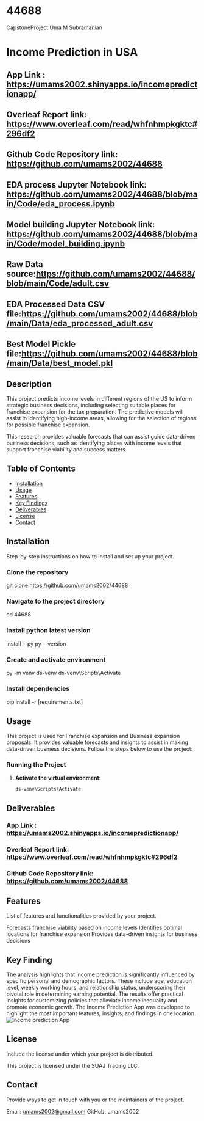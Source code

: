 # 44688
CapstoneProject Uma M Subramanian
# Income Prediction in USA
## App Link : https://umams2002.shinyapps.io/incomepredictionapp/
## Overleaf Report link: https://www.overleaf.com/read/whfnhmpkgktc#296df2
## Github Code Repository link: https://github.com/umams2002/44688
## EDA process Jupyter Notebook link: https://github.com/umams2002/44688/blob/main/Code/eda_process.ipynb
## Model building Jupyter Notebook link: https://github.com/umams2002/44688/blob/main/Code/model_building.ipynb
## Raw Data source:https://github.com/umams2002/44688/blob/main/Code/adult.csv
## EDA Processed Data CSV file:https://github.com/umams2002/44688/blob/main/Data/eda_processed_adult.csv
## Best Model Pickle file:https://github.com/umams2002/44688/blob/main/Data/best_model.pkl

## Description
This project predicts income levels in different regions of the
US to inform strategic business decisions, including selecting suitable
places for franchise expansion for the tax preparation. The predictive models will assist in identifying high-income areas, allowing for the selection of regions for possible franchise expansion.

This research provides valuable forecasts that can assist guide data-driven
business decisions, such as identifying places with income levels that
support franchise viability and success matters.

## Table of Contents
- [Installation](#installation)
- [Usage](#usage)
- [Features](#features)
- [Key Findings](#key-finding)
- [Deliverables](#deliverables)
- [License](#license)
- [Contact](#contact)


## Installation
Step-by-step instructions on how to install and set up your project.

### Clone the repository
git clone https://github.com/umams2002/44688

### Navigate to the project directory
cd 44688

### Install python latest version
install --py
py --version

### Create and activate environment
py -m venv ds-venv
ds-venv\Scripts\Activate

### Install dependencies
pip install -r [requirements.txt]

## Usage
This project is used for Franchise expansion and Business expansion proposals. It provides valuable forecasts and insights to assist in making data-driven business decisions. Follow the steps below to use the project:

### Running the Project
1. **Activate the virtual environment**:
   ```bash
   ds-venv\Scripts\Activate

## Deliverables

### App Link : https://umams2002.shinyapps.io/incomepredictionapp/
### Overleaf Report link: https://www.overleaf.com/read/whfnhmpkgktc#296df2
### Github Code Repository link: https://github.com/umams2002/44688

## Features
List of features and functionalities provided by your project.

Forecasts franchise viability based on income levels
Identifies optimal locations for franchise expansion
Provides data-driven insights for business decisions

## Key Finding
The analysis highlights that income prediction is significantly influenced by specific personal and demographic factors. These include age, education level, weekly working hours, and relationship status, underscoring their pivotal role in determining earning potential. The results offer practical insights for customizing policies that alleviate income inequality and promote economic growth. The Income Prediction App was developed to highlight the most important features, insights, and findings in one location.
![Income prediction App](App.PNG)

## License
Include the license under which your project is distributed.

This project is licensed under the SUAJ Trading LLC.

## Contact
Provide ways to get in touch with you or the maintainers of the project.

Email: umams2002@gmail.com
GitHub: umams2002

